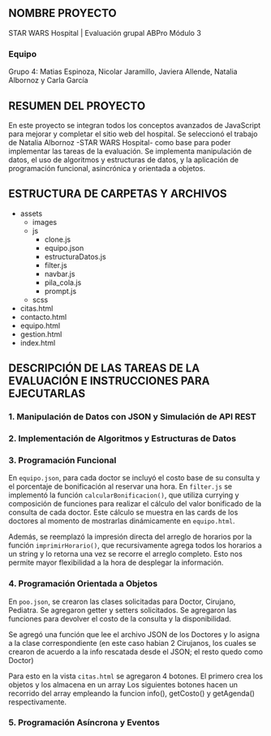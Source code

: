 ## NOMBRE PROYECTO 
STAR WARS Hospital | Evaluación grupal ABPro Módulo 3

### Equipo
Grupo 4: Matias Espinoza, Nicolar Jaramillo, Javiera Allende, Natalia Albornoz y Carla García


## RESUMEN DEL PROYECTO
En este proyecto se integran todos los conceptos avanzados de JavaScript para mejorar y completar el sitio web del hospital. Se seleccionó el trabajo de Natalia Albornoz -STAR WARS Hospital- como base para poder implementar las tareas de la evaluación. Se implementa manipulación de datos, el uso de algoritmos y estructuras de datos, y la aplicación de programación funcional, asincrónica y orientada a objetos.


## ESTRUCTURA DE CARPETAS Y ARCHIVOS
- assets
    - images
    - js
        - clone.js
        - equipo.json
        - estructuraDatos.js
        - filter.js
        - navbar.js
        - pila_cola.js
        - prompt.js
    - scss
- citas.html
- contacto.html
- equipo.html
- gestion.html
- index.html

## DESCRIPCIÓN DE LAS TAREAS DE LA EVALUACIÓN E INSTRUCCIONES PARA EJECUTARLAS

### 1. Manipulación de Datos con JSON y Simulación de API REST

### 2. Implementación de Algoritmos y Estructuras de Datos

### 3. Programación Funcional

En `equipo.json`, para cada doctor se incluyó el costo base de su consulta y el porcentaje de bonificación al reservar una hora. 
En `filter.js` se implementó la función `calcularBonificacion()`, que utiliza currying y composición de funciones para realizar el cálculo del valor bonificado de la consulta de cada doctor. Este cálculo se muestra en las cards de los doctores al momento de mostrarlas dinámicamente en `equipo.html`.

Además, se reemplazó la impresión directa del arreglo de horarios por la función `imprimirHorario()`, que recursivamente agrega todos los horarios a un string y lo retorna una vez se recorre el arreglo completo. Esto nos permite mayor flexibilidad a la hora de desplegar la información.

### 4. Programación Orientada a Objetos

En `poo.json`, se crearon las clases solicitadas para Doctor, Cirujano, Pediatra. Se agregaron getter y setters solicitados. Se agregaron las funciones para devolver el costo de la consulta y la disponibilidad.

Se agregó una función que lee el archivo JSON de los Doctores y lo asigna a la clase correspondiente (en este caso habian 2 Cirujanos, los cuales se crearon de acuerdo a la info rescatada desde el JSON; el resto quedo como Doctor)

Para esto en la vista `citas.html` se agregaron 4 botones. 
El primero crea los objetos y los almacena en un array
Los siguientes botones hacen un recorrido del array empleando la funcion info(), getCosto() y getAgenda() respectivamente.  

### 5. Programación Asíncrona y Eventos 




